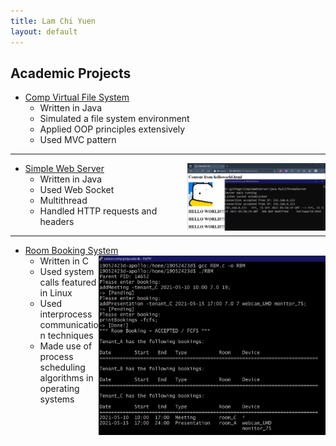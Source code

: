 ```yaml
---
title: Lam Chi Yuen
layout: default
---
```


## Academic Projects

- [Comp Virtual File System](https://github.com/LammyLam/portfolio/tree/master/CompVirtualFileSystem)
    - Written in Java
    - Simulated a file system environment
    - Applied OOP principles extensively
    - Used MVC pattern

* * *

- [Simple Web Server](https://github.com/LammyLam/portfolio/tree/master/SimpleWebServer) <img align="right" width="221" height="108" src="web.png">
    - Written in Java 
    - Used Web Socket
    - Multithread
    - Handled HTTP requests and headers

* * *

- [Room Booking System](https://github.com/LammyLam/portfolio/tree/master/RoomBookingManager) <img align="right" width="363" height="287" src="rbm1.PNG">
    - Written in C
    - Used system calls featured in Linux
    - Used interprocess communication techniques
    - Made use of process scheduling algorithms in operating systems
